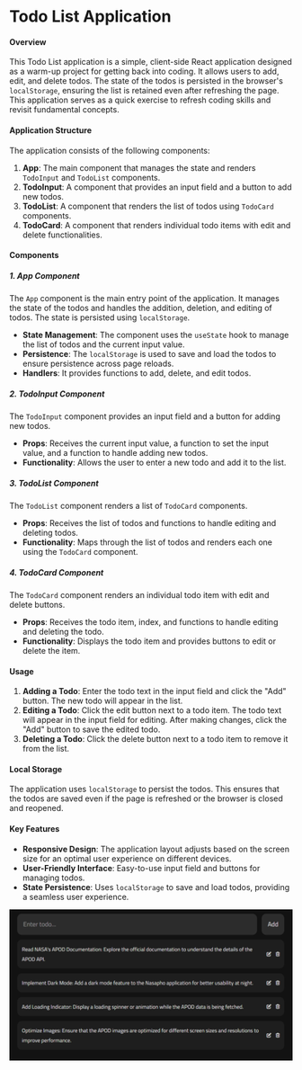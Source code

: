 # Todo List Application 

#### Overview

This Todo List application is a simple, client-side React application designed as a warm-up project for getting back into coding. It allows users to add, edit, and delete todos. The state of the todos is persisted in the browser's `localStorage`, ensuring the list is retained even after refreshing the page. This application serves as a quick exercise to refresh coding skills and revisit fundamental concepts.

#### Application Structure

The application consists of the following components:

1. **App**: The main component that manages the state and renders `TodoInput` and `TodoList` components.
2. **TodoInput**: A component that provides an input field and a button to add new todos.
3. **TodoList**: A component that renders the list of todos using `TodoCard` components.
4. **TodoCard**: A component that renders individual todo items with edit and delete functionalities.

#### Components

##### 1. App Component

The `App` component is the main entry point of the application. It manages the state of the todos and handles the addition, deletion, and editing of todos. The state is persisted using `localStorage`.

- **State Management**: The component uses the `useState` hook to manage the list of todos and the current input value.
- **Persistence**: The `localStorage` is used to save and load the todos to ensure persistence across page reloads.
- **Handlers**: It provides functions to add, delete, and edit todos.

##### 2. TodoInput Component

The `TodoInput` component provides an input field and a button for adding new todos.

- **Props**: Receives the current input value, a function to set the input value, and a function to handle adding new todos.
- **Functionality**: Allows the user to enter a new todo and add it to the list.

##### 3. TodoList Component

The `TodoList` component renders a list of `TodoCard` components.

- **Props**: Receives the list of todos and functions to handle editing and deleting todos.
- **Functionality**: Maps through the list of todos and renders each one using the `TodoCard` component.

##### 4. TodoCard Component

The `TodoCard` component renders an individual todo item with edit and delete buttons.

- **Props**: Receives the todo item, index, and functions to handle editing and deleting the todo.
- **Functionality**: Displays the todo item and provides buttons to edit or delete the item.

#### Usage

1. **Adding a Todo**: Enter the todo text in the input field and click the "Add" button. The new todo will appear in the list.
2. **Editing a Todo**: Click the edit button next to a todo item. The todo text will appear in the input field for editing. After making changes, click the "Add" button to save the edited todo.
3. **Deleting a Todo**: Click the delete button next to a todo item to remove it from the list.

#### Local Storage

The application uses `localStorage` to persist the todos. This ensures that the todos are saved even if the page is refreshed or the browser is closed and reopened.

#### Key Features

- **Responsive Design**: The application layout adjusts based on the screen size for an optimal user experience on different devices.
- **User-Friendly Interface**: Easy-to-use input field and buttons for managing todos.
- **State Persistence**: Uses `localStorage` to save and load todos, providing a seamless user experience.

<div align="center">
  <img src="/Todo.PNG" alt="Logo" width="750"/>
</div>

